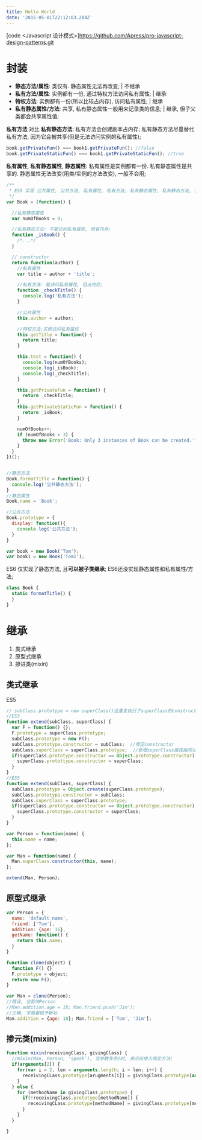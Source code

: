 ```yaml
---
title: Hello World
date: '2015-05-01T22:12:03.284Z'
---
```


[code <Javascript 设计模式>]https://github.com/Apress/pro-javascript-design-patterns.git




# 封装

- **静态方法/属性**: 类仅有. 静态属性无法再改变; | 不继承
- **私有方法/属性**: 实例都有一份, 通过特权方法访问私有属性; | 继承
- **特权方法**: 实例都有一份(所以比较占内存), 访问私有属性; | 继承
- **私有静态属性/方法**: 共享, 私有静态属性一般用来记录类的信息; | 继承, 但子父类都会共享属性值;

**私有方法** 对比 **私有静态方法**:
私有方法会创建副本占内存;  私有静态方法尽量替代私有方法, 因为它会被共享(但是无法访问实例的私有属性);
```js
book.getPrivateFun() === book1.getPrivateFun(); //false
book.getPrivateStaticFun() === book1.getPrivateStaticFun(); //true
```
**私有属性**, **私有静态属性**, **静态属性**:
私有属性是实例都有一份. 私有静态属性是共享的. 静态属性无法改变(用类/实例的方法改变), 一般不会用;

```js
/**
 * ES5 实现 公共属性, 公共方法, 私有属性, 私有方法, 私有静态属性, 私有静态方法, 公共静态方法;
 */
var Book = (function() {

  //私有静态属性
  var numOfBooks = 0;

  //私有静态方法: 不能访问私有属性, 但省内存;
  function _isBook() {
    /*...*/
  }

  // constructor
  return function(author) {
    //私有属性
    var title = author + 'title';

    //私有方法: 能访问私有属性, 但占内存;
    function _checkTitle() {
      console.log('私有方法');
    }

    //公共属性
    this.author = author;

    //特权方法:实例访问私有属性
    this.getTitle = function() {
      return title;
    }

    this.test = function() {
      console.log(numOfBooks);
      console.log(_isBook);
      console.log(_checkTitle);
    }

    this.getPrivateFun = function() {
      return _checkTitle;
    }
    this.getPrivateStaticFun = function() {
      return _isBook;
    }

    numOfBooks++;
    if (numOfBooks > 3) {
      throw new Error('Book: Only 3 instances of Book can be created.');
    }
  }
})();


//静态方法
Book.formatTitle = function() {
  console.log('公共静态方法');
}
//静态属性
Book.name = 'Book';

//公共方法
Book.prototype = {
  display: function(){
    console.log('公共方法');
  }
}

var book = new Book('Tom');
var book1 = new Book('Tom1');
```


ES6 仅实现了静态方法, 且**可以被子类继承**;  ES6还没实现静态属性和私有属性/方法;
```js
class Book {
  static formatTitle() {
  }
}
```


# 继承
1. 类式继承
2. 原型式继承
3. 摻进类(mixin)
## 类式继承

ES5
```js
// subClass.prototype = new superClass()会重复执行了superClass的constructor;
//ES3
function extend(subClass, superClass) {
  var F = function() {};
  F.prototype = superClass.prototype;
  subClass.prototype = new F();
  subClass.prototype.constructor = subClass;  //修正constructor
  subClass.superClass = superClass.prototype;  //新增superClass属性指向父类原型;
  if(superClass.prototype.constructor == Object.prototype.constructor) {
    superClass.protottype.constructor = superClass;
  }
}
//ES5
function extend(subClass, superClass) {
  subClass.prototype = Object.create(superClass.prototype);
  subClass.prototype.constructor = subClass;
  subClass.superClass = superClass.prototype;
  if(superClass.prototype.constructor == Object.prototype.constructor) {
    superClass.prototype.constructor = superClass;
  }
}

var Person = function(name) {
  this.name = name;
};

var Man = function(name) {
  Man.superClass.constructor(this, name);
};

extend(Man, Person);
```
## 原型式继承

```js
var Person = {
  name: 'default name',
  friend: ['Tom'],
  addition: {age: 16},
  getName: function() {
    return this.name;
  }
}

function clone(object) {
  function F() {}
  F.prototype = object;
  return new F();
}

var Man = clone(Person);
//错误, 会影响Person
//Man.addition.age = 18; Man.friend.push('Jim');
//正确, 字面量赋予新址
Man.addition = {age: 18}; Man.friend = ['Tom', 'Jim'];
```

## 掺元类(mixin)

```js
function mixin(receivingClass, givingClass) {
  //mixin(Man, Person, 'speak'), 当参数多余2时, 表示仅掺入指定方法;
  if(arguments[2]) {
    for(var i = 2, len = arguments.length; i < len; i++) {
      receivingCLass.prototype[arugments[i]] = givingClass.prototype[arguments[i]];
    }
  } else {
    for (methodName in givingClass.prototype) {
      if(!receivingClass.prototype[methodName]) {
        receivingCLass.prototype[methodName] = givingClass.prototype[methodName];
      }
    }
  }

}
```




